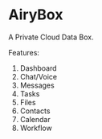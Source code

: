 AiryBox
=======

A Private Cloud Data Box.

Features:
1. Dashboard
2. Chat/Voice
3. Messages
4. Tasks
5. Files
6. Contacts
7. Calendar
8. Workflow
